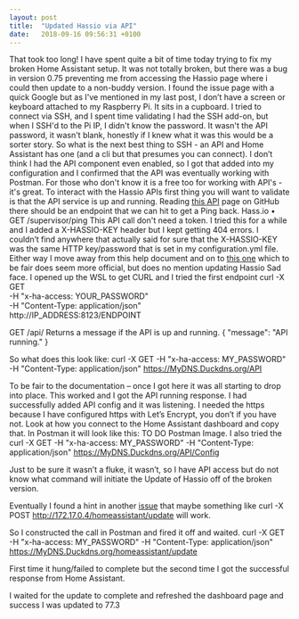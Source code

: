 ```yaml
---
layout: post
title:  "Updated Hassio via API"
date:   2018-09-16 09:56:31 +0100
---
```


That took too long! I have spent quite a bit of time today trying to fix my broken Home Assistant setup. It was not totally broken, but there was a bug in version 0.75 preventing me from accessing the Hassio page where i could then update to a non-buddy version. I found the issue page with a quick Google but as I've mentioned in my last post, I don’t have a screen or keyboard attached to my Raspberry Pi. It sits in a cupboard. I tried to connect via SSH, and I spent time validating I had the SSH add-on, but when I SSH'd to the Pi IP, I didn't know the password. It wasn't the API password, it wasn't blank, honestly if I knew what it was this would be a sorter story.
So what is the next best thing to SSH - an API and Home Assistant has one (and a cli but that presumes you can connect). I don’t think I had the API component even enabled, so I got that added into my configuration and I confirmed that the API was eventually working with Postman. For those who don't know it is a free too for working with API's - it's great.
To interact with the Hassio APIs first thing you will want to validate is that the API service is up and running. Reading <a href=https://github.com/home-assistant/hassio/blob/dev/API.md> this API</a> page on GitHub there should be an endpoint that we can hit to get a Ping back.
  Hass.io
  •	GET /supervisor/ping
  This API call don't need a token.
I tried this for a while and I added a X-HASSIO-KEY header but I kept getting 404 errors. I couldn’t find anywhere that actually said for sure that the X-HASSIO-KEY was the same HTTP key/password that is set in my configuration.yml file. Either way I move away from this help document and on to <a href=https://developers.home-assistant.io/docs/en/external_api_rest.html>this one</a> which to be fair does seem more official, but does no mention updating Hassio Sad face.
I opened up the WSL to get CURL and I tried the first endpoint
  curl -X GET \
    -H "x-ha-access: YOUR_PASSWORD" \
    -H "Content-Type: application/json" \
    http://IP_ADDRESS:8123/ENDPOINT

GET /api/
  Returns a message if the API is up and running.
  {
    "message": "API running."
  }

So what does this look like:
curl -X GET -H "x-ha-access: MY_PASSWORD" -H "Content-Type: application/json" https://MyDNS.Duckdns.org/API

To be fair to the documentation – once I got here it was all starting to drop into place. This worked and I got the API running response. I had successfully added API config and it was listening. 
I needed the https because I have configured https with Let’s Encrypt, you don’t if you have not. Look at how you connect to the Home Assistant dashboard and copy that.
In Postman it will look like this:
TO DO Postman Image.
I also tried the 
  curl -X GET -H "x-ha-access: MY_PASSWORD" -H "Content-Type: application/json" https://MyDNS.Duckdns.org/API/Config

Just to be sure it wasn’t a fluke, it wasn’t, so I have API access but do not know what command will initiate the Update of Hassio off of the broken version.

Eventually I found a hint in another <a href=https://community.home-assistant.io/t/hass-io-not-running-after-upgrade/23980>issue</a> that maybe something like curl -X POST http://172.17.0.4/homeassistant/update will work.

So I constructed the call in Postman and fired it off and waited.
  curl -X GET -H "x-ha-access: MY_PASSWORD" -H "Content-Type: application/json" https://MyDNS.Duckdns.org/homeassistant/update

First time it hung/failed to complete but the second time I got the successful response from Home Assistant.

I waited for the update to complete and refreshed the dashboard page and success I was updated to 77.3

